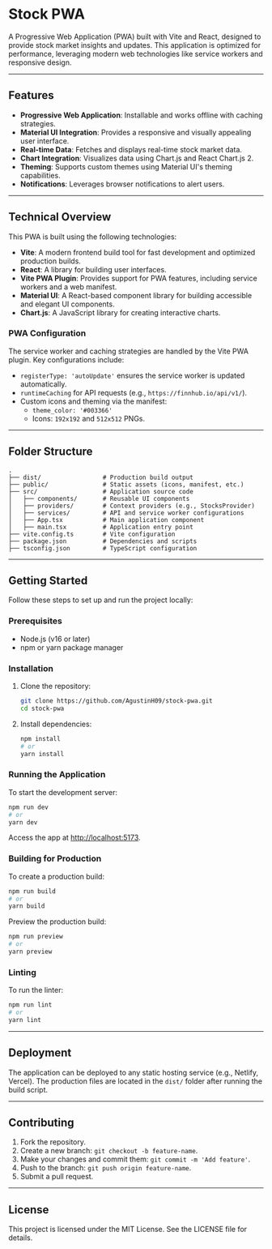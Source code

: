 # Stock PWA

A Progressive Web Application (PWA) built with Vite and React, designed to provide stock market insights and updates. This application is optimized for performance, leveraging modern web technologies like service workers and responsive design.

---

## Features

- **Progressive Web Application**: Installable and works offline with caching strategies.
- **Material UI Integration**: Provides a responsive and visually appealing user interface.
- **Real-time Data**: Fetches and displays real-time stock market data.
- **Chart Integration**: Visualizes data using Chart.js and React Chart.js 2.
- **Theming**: Supports custom themes using Material UI's theming capabilities.
- **Notifications**: Leverages browser notifications to alert users.

---

## Technical Overview

This PWA is built using the following technologies:

- **Vite**: A modern frontend build tool for fast development and optimized production builds.
- **React**: A library for building user interfaces.
- **Vite PWA Plugin**: Provides support for PWA features, including service workers and a web manifest.
- **Material UI**: A React-based component library for building accessible and elegant UI components.
- **Chart.js**: A JavaScript library for creating interactive charts.

### PWA Configuration

The service worker and caching strategies are handled by the Vite PWA plugin. Key configurations include:

- `registerType: 'autoUpdate'` ensures the service worker is updated automatically.
- `runtimeCaching` for API requests (e.g., `https://finnhub.io/api/v1/`).
- Custom icons and theming via the manifest:
  - `theme_color: '#003366'`
  - Icons: `192x192` and `512x512` PNGs.

---

## Folder Structure

```plaintext
.
├── dist/                 # Production build output
├── public/               # Static assets (icons, manifest, etc.)
├── src/                  # Application source code
│   ├── components/       # Reusable UI components
│   ├── providers/        # Context providers (e.g., StocksProvider)
│   ├── services/         # API and service worker configurations
│   ├── App.tsx           # Main application component
│   ├── main.tsx          # Application entry point
├── vite.config.ts        # Vite configuration
├── package.json          # Dependencies and scripts
├── tsconfig.json         # TypeScript configuration
```

---

## Getting Started

Follow these steps to set up and run the project locally:

### Prerequisites

- Node.js (v16 or later)
- npm or yarn package manager

### Installation

1. Clone the repository:
   ```bash
   git clone https://github.com/AgustinH09/stock-pwa.git
   cd stock-pwa
   ```

2. Install dependencies:
   ```bash
   npm install
   # or
   yarn install
   ```

### Running the Application

To start the development server:
```bash
npm run dev
# or
yarn dev
```

Access the app at [http://localhost:5173](http://localhost:5173).

### Building for Production

To create a production build:
```bash
npm run build
# or
yarn build
```

Preview the production build:
```bash
npm run preview
# or
yarn preview
```

### Linting

To run the linter:
```bash
npm run lint
# or
yarn lint
```

---

## Deployment

The application can be deployed to any static hosting service (e.g., Netlify, Vercel). The production files are located in the `dist/` folder after running the build script.

---

## Contributing

1. Fork the repository.
2. Create a new branch: `git checkout -b feature-name`.
3. Make your changes and commit them: `git commit -m 'Add feature'`.
4. Push to the branch: `git push origin feature-name`.
5. Submit a pull request.

---

## License

This project is licensed under the MIT License. See the LICENSE file for details.
